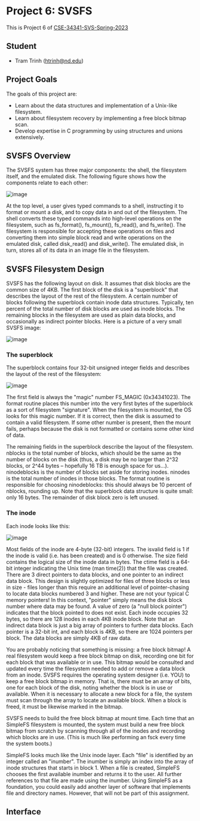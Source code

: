 # Project 6: SVSFS

This is Project 6 of [CSE-34341-SVS-Spring-2023](https://github.com/patrick-flynn/CSE34341-SVS-Sp2023/blob/main/index.md)

## Student

* Tram Trinh (htrinh@nd.edu)

## Project Goals

The goals of this project are:

- Learn about the data structures and implementation of a Unix-like filesystem.
- Learn about filesystem recovery by implementing a free block bitmap scan.
- Develop expertise in C programming by using structures and unions extensively.

## SVSFS Overview

The SVSFS system has three major components: the shell, the filesystem itself, and the emulated disk. The following figure shows how the components relate to each other: 

![image](https://github.com/tram-tr/svsfs-simple-filesystem/assets/97485876/40cda27d-b7c3-4f97-92fd-5426705009e0)

At the top level, a user gives typed commands to a shell, instructing it to format or mount a disk, and to copy data in and out of the filesystem. The shell converts these typed commands into high-level operations on the filesystem, such as fs_format(), fs_mount(), fs_read(), and fs_write(). The filesystem is responsible for accepting these operations on files and converting them into simple block read and write operations on the emulated disk, called disk_read() and disk_write(). The emulated disk, in turn, stores all of its data in an image file in the filesystem.

## SVSFS Filesystem Design

SVSFS has the following layout on disk. It assumes that disk blocks are the common size of 4KB. The first block of the disk is a "superblock" that describes the layout of the rest of the filesystem. A certain number of blocks following the superblock contain inode data structures. Typically, ten percent of the total number of disk blocks are used as inode blocks. The remaining blocks in the filesystem are used as plain data blocks, and occasionally as indirect pointer blocks. Here is a picture of a very small SVSFS image:

![image](https://github.com/tram-tr/svsfs-simple-filesystem/assets/97485876/8e9f70eb-795b-41ae-97f7-eba27cdea43b)

### The superblock

The superblock contains four 32-bit unsigned integer fields and describes the layout of the rest of the filesystem:

![image](https://github.com/tram-tr/svsfs-simple-filesystem/assets/97485876/3818e4ba-4ef6-4b14-b284-c80eac58f93b)

The first field is always the "magic" number FS_MAGIC (0x34341023). The format routine places this number into the very first bytes of the superblock as a sort of filesystem "signature". When the filesystem is mounted, the OS looks for this magic number. If it is correct, then the disk is assumed to contain a valid filesystem. If some other number is present, then the mount fails, perhaps because the disk is not formatted or contains some other kind of data.


The remaining fields in the superblock describe the layout of the filesystem. nblocks is the total number of blocks, which should be the same as the number of blocks on the disk (thus, a disk may be no larger than 2^32 blocks, or 2^44 bytes – hopefully 16 TB is enough space for us...). ninodeblocks is the number of blocks set aside for storing inodes. ninodes is the total number of inodes in those blocks. The format routine is responsible for choosing ninodeblocks: this should always be 10 percent of nblocks, rounding up. Note that the superblock data structure is quite small: only 16 bytes. The remainder of disk block zero is left unused.

### The inode

Each inode looks like this:

![image](https://github.com/tram-tr/svsfs-simple-filesystem/assets/97485876/a0789840-e9f6-4107-bc79-7f00d830ddfa)

Most fields of the inode are 4-byte (32-bit) integers. The isvalid field is 1 if the inode is valid (i.e. has been created) and is 0 otherwise. The size field contains the logical size of the inode data in bytes. The ctime field is a 64-bit integer indicating the Unix time (man time(2)) that the file was created. There are 3 direct pointers to data blocks, and one pointer to an indirect data block. This design is slightly optimized for files of three blocks or less in size - files longer than this require an additional level of pointer-chasing to locate data blocks numbered 3 and higher. These are not your typical C memory pointers! In this context, "pointer" simply means the disk block number where data may be found. A value of zero (a "null block pointer") indicates that the block pointed to does not exist. Each inode occupies 32 bytes, so there are 128 inodes in each 4KB inode block. Note that an indirect data block is just a big array of pointers to further data blocks. Each pointer is a 32-bit int, and each block is 4KB, so there are 1024 pointers per block. The data blocks are simply 4KB of raw data.


You are probably noticing that something is missing: a free block bitmap! A real filesystem would keep a free block bitmap on disk, recording one bit for each block that was available or in use. This bitmap would be consulted and updated every time the filesystem needed to add or remove a data block from an inode. SVSFS requires the operating system designer (i.e. YOU) to keep a free block bitmap in memory. That is, there must be an array of bits, one for each block of the disk, noting whether the block is in use or available. When it is necessary to allocate a new block for a file, the system must scan through the array to locate an available block. When a block is freed, it must be likewise marked in the bitmap.


SVSFS needs to build the free block bitmap at mount time. Each time that an SimpleFS filesystem is mounted, the system must build a new free block bitmap from scratch by scanning through all of the inodes and recording which blocks are in use. (This is much like performing an fsck every time the system boots.)


SimpleFS looks much like the Unix inode layer. Each "file" is identified by an integer called an "inumber". The inumber is simply an index into the array of inode structures that starts in block 1. When a file is created, SimpleFS chooses the first available inumber and returns it to the user. All further references to that file are made using the inumber. Using SimpleFS as a foundation, you could easily add another layer of software that implements file and directory names. However, that will not be part of this assignment.


## Interface


